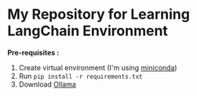# My Repository for Learning LangChain Environment

**Pre-requisites :**

1.  Create virtual environment (I'm using [miniconda](https://docs.anaconda.com/miniconda/))
2.  Run `pip install -r requirements.txt`
3.  Download [Ollama](https://ollama.com/)

